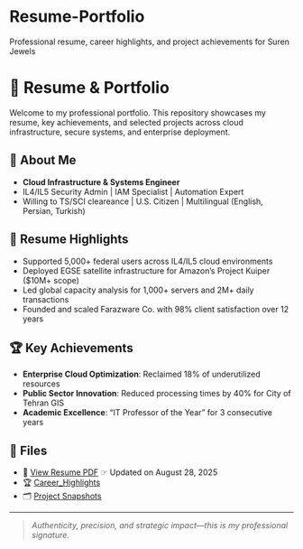 # Resume-Portfolio
Professional resume, career highlights, and project achievements for Suren Jewels

# 📄 Resume & Portfolio

Welcome to my professional portfolio. This repository showcases my resume, key achievements, and selected projects across cloud infrastructure, secure systems, and enterprise deployment.

## 🧠 About Me
- **Cloud Infrastructure & Systems Engineer**
- IL4/IL5 Security Admin | IAM Specialist | Automation Expert
- Willing to TS/SCI cleareance | U.S. Citizen | Multilingual (English, Persian, Turkish)

## 📌 Resume Highlights
- Supported 5,000+ federal users across IL4/IL5 cloud environments
- Deployed EGSE satellite infrastructure for Amazon’s Project Kuiper ($10M+ scope)
- Led global capacity analysis for 1,000+ servers and 2M+ daily transactions
- Founded and scaled Farazware Co. with 98% client satisfaction over 12 years

## 🏆 Key Achievements
- **Enterprise Cloud Optimization**: Reclaimed 18% of underutilized resources
- **Public Sector Innovation**: Reduced processing times by 40% for City of Tehran GIS
- **Academic Excellence**: “IT Professor of the Year” for 3 consecutive years

## 📁 Files
- 🔎 [View Resume PDF](./SurenJewels_Resume.pdf) ☞ Updated on August 28, 2025
- 🏆 [Career_Highlights](https://github.com/Suren-Jewels/Resume-Portfolio/blob/main/Career_Highlights.md)
- 🗂️ [Project Snapshots](https://github.com/Suren-Jewels/Projects)

---

> *Authenticity, precision, and strategic impact—this is my professional signature.*
